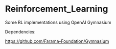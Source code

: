 # Reinforcement_Learning

Some RL implementations using OpenAI Gymnasium

Dependencies:

https://github.com/Farama-Foundation/Gymnasium